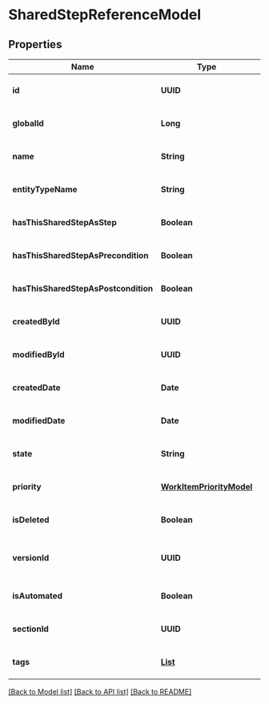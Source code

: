 # SharedStepReferenceModel
## Properties

| Name | Type | Description | Notes |
|------------ | ------------- | ------------- | -------------|
| **id** | **UUID** |  | [optional] [default to null] |
| **globalId** | **Long** |  | [optional] [default to null] |
| **name** | **String** |  | [optional] [default to null] |
| **entityTypeName** | **String** |  | [optional] [default to null] |
| **hasThisSharedStepAsStep** | **Boolean** |  | [optional] [default to null] |
| **hasThisSharedStepAsPrecondition** | **Boolean** |  | [optional] [default to null] |
| **hasThisSharedStepAsPostcondition** | **Boolean** |  | [optional] [default to null] |
| **createdById** | **UUID** |  | [optional] [default to null] |
| **modifiedById** | **UUID** |  | [optional] [default to null] |
| **createdDate** | **Date** |  | [optional] [default to null] |
| **modifiedDate** | **Date** |  | [optional] [default to null] |
| **state** | **String** |  | [optional] [default to null] |
| **priority** | [**WorkItemPriorityModel**](WorkItemPriorityModel.md) |  | [optional] [default to null] |
| **isDeleted** | **Boolean** |  | [optional] [default to null] |
| **versionId** | **UUID** | used for versioning changes in workitem | [optional] [default to null] |
| **isAutomated** | **Boolean** |  | [optional] [default to null] |
| **sectionId** | **UUID** |  | [optional] [default to null] |
| **tags** | [**List**](TagShortModel.md) |  | [optional] [default to null] |

[[Back to Model list]](../README.md#documentation-for-models) [[Back to API list]](../README.md#documentation-for-api-endpoints) [[Back to README]](../README.md)

